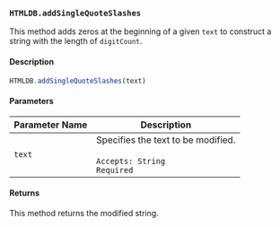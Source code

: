 ### `HTMLDB.addSingleQuoteSlashes`

This method adds zeros at the beginning of a given `text` to construct a string with the length of `digitCount`.

#### Description

```javascript
HTMLDB.addSingleQuoteSlashes(text)
```

#### Parameters

| Parameter Name             | Description                               |
| -------------------------- | ----------------------------------------- |
| `text` | Specifies the text to be modified.<br><br>`Accepts: String`<br>`Required` |

#### Returns

This method returns the modified string.